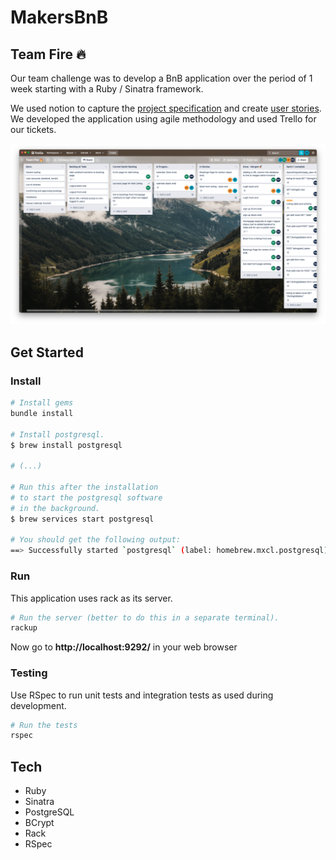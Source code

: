 # MakersBnB

## Team Fire 🔥

Our team challenge was to develop a BnB application over the period of 1 week starting with a Ruby / Sinatra framework.

We used notion to capture the [project specification](design/team-fire-spec.md) and create [user stories](design/user-stories.md). We developed the application using agile methodology and used Trello for our tickets.

!['Image of our Trello board'](design/team-fire-trello.png "Team fire Trello Board")

## Get Started

### Install

```bash
# Install gems
bundle install

# Install postgresql.
$ brew install postgresql

# (...)

# Run this after the installation
# to start the postgresql software
# in the background.
$ brew services start postgresql

# You should get the following output:
==> Successfully started `postgresql` (label: homebrew.mxcl.postgresql)
```

### Run

This application uses rack as its server.

```bash
# Run the server (better to do this in a separate terminal).
rackup
```

Now go to **http://localhost:9292/** in your web browser

### Testing

Use RSpec to run unit tests and integration tests as used during development.

```bash
# Run the tests
rspec
```

## Tech

* Ruby
* Sinatra
* PostgreSQL
* BCrypt
* Rack
* RSpec
